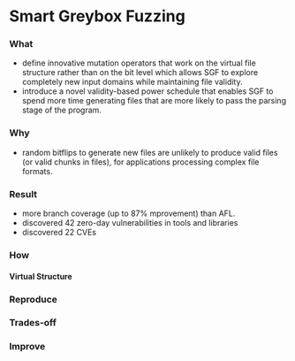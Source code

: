 # Smart Greybox Fuzzing

### What

- define innovative mutation operators that work on the virtual file structure rather than on the bit level which allows SGF to explore completely new input domains while maintaining file validity.
- introduce a novel validity-based power schedule that enables SGF to spend more time generating files that are more likely to pass the parsing stage of the program.

### Why

- random bitflips to generate new files are unlikely to produce valid files (or valid chunks in files), for applications processing complex file formats.

### Result

- more branch coverage (up to 87% mprovement) than AFL.
- discovered 42 zero-day vulnerabilities in tools and libraries
- discovered 22 CVEs

### How

#### Virtual Structure

### Reproduce

### Trades-off

### Improve
